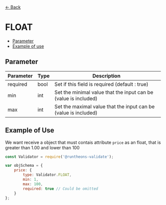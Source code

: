 [<- Back](https://github.com/iamousseni/runtheons-validate#type)

# FLOAT

- [Parameter](https://github.com/iamousseni/runtheons-validate/tree/blob/master/doc/float.md#parameter)
- [Example of use](https://github.com/iamousseni/runtheons-validate/tree/blob/master/doc/float.md#example-of-use)

## Parameter

| Parameter | Type | Description                                                     |
| --------- | ---- | --------------------------------------------------------------- |
| required  | bool | Set if this field is required (default : true)                  |
| min       | int  | Set the minimal value that the input can be (value is included) |
| max       | int  | Set the maximal value that the input can be (value is included) |

## Example of Use

We want receive a object that must contais attribute `price` as an float, that is greater than 1.00 and lower than 100

```javascript
const Validator = require('@runtheons-validate');

var objSchema = {
	price: {
		type: Validator.FLOAT,
		min: 1,
		max: 100,
		required: true // Could be omitted
	}
};
```
